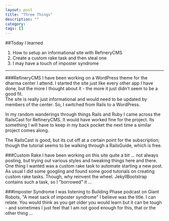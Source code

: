 ```yaml
---
layout: post
title: "Three Things"
description: ""
category: 
tags: []
---
```


##Today I learned

1. How to setup an informational site with RefineryCMS
2. Create a custom rake task and then steal one
3. I may have a touch of imposter syndrome

----------------------------------------

###RefineryCMS
I have been working on a WordPress theme for the dharma center I attend. I started the site just like every other app I have done, but the more I thought about it - the more it just didn't seem to be a good fit.  
The site is really just informational and would need to be updated by members of the center. So, I switched from Rails to a WordPress.

In my random wanderings through things Rails and Ruby I came across the RailsCast for RefineryCMS. It would have worked fine for the project. Its something I will have to keep in my back pocket the next time a similar project comes along.

The RailsCast is good, but its cut off at a certain point for the subscription; though the tutorial seems to be walking through a RailsGuide, which is free.

###Custom Rake
I have been working on this site quite a bit ... not always posting, but trying out various styles and tweaking things here and there.  
One thing I wanted was a custom rake task to automate starting a new post.  As usual I did some googling and found some good tutorials on creating custom rake tasks. Though, why reinvent the wheel. JekyllBootstrap contains such a task, so I "borrowed" it ...

###Imposter Syndrome
I was listening to Building Phase podcast on Giant Robots, "A meat sack of imposter syndrome" I believe was the title.  I can relate.  You would think as you get older you would learn but it can be tough - and sometimes I just feel that I am not good enough for this, that or the other thing ...